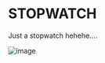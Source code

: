 # STOPWATCH
Just a stopwatch hehehe....

![image](https://github.com/nmn-yd/StopWatch/assets/97431919/0ccebb51-7b2d-4702-8f96-12742889341e)


